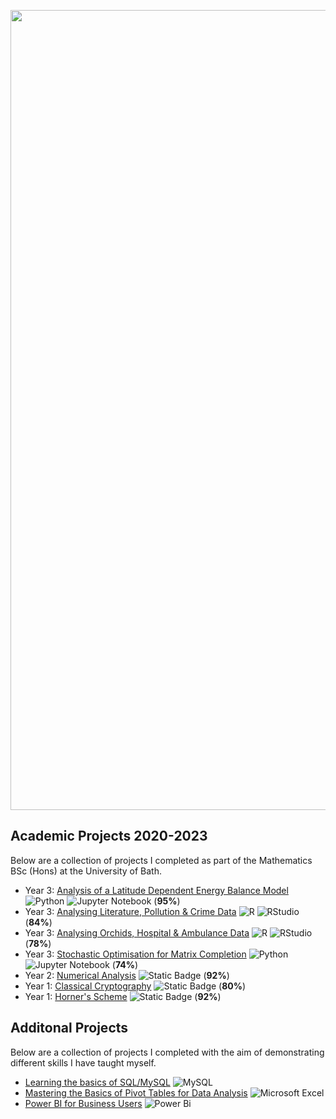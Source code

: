 <img src="https://github.com/callumgregory/callumgregory/assets/139076366/46257324-5831-4c96-86a0-b15d10d42c19" width="1280"/><br>

## Academic Projects 2020-2023
Below are a collection of projects I completed as part of the Mathematics BSc (Hons) at the University of Bath. 
- Year 3: [Analysis of a Latitude Dependent Energy Balance Model](https://github.com/callumgregory/Analysis-of-a-Latitude-Dependent-Energy-Balance-Model) ![Python](https://img.shields.io/badge/Python-3670A0?style=flat&logo=python&logoColor=ffdd54) ![Jupyter Notebook](https://img.shields.io/badge/Jupyter-%23FA0F00.svg?style=flat&logo=jupyter&logoColor=white) (**95%**)
- Year 3: [Analysing Literature, Pollution & Crime Data](https://github.com/callumgregory/Analysing-Literature-Pollution-and-Crime-Data) ![R](https://img.shields.io/badge/R-%23276DC3.svg?style=flat&logo=r&logoColor=white) ![RStudio](https://img.shields.io/badge/RStudio-4285F4?style=flat&logo=rstudio&logoColor=white) (**84%**)
- Year 3: [Analysing Orchids, Hospital & Ambulance Data](https://github.com/callumgregory/Analysing-Orchids-Hospital-Ambulance-Data) ![R](https://img.shields.io/badge/R-%23276DC3.svg?style=flat&logo=r&logoColor=white) ![RStudio](https://img.shields.io/badge/RStudio-4285F4?style=flat&logo=rstudio&logoColor=white) (**78%**)
- Year 3: [Stochastic Optimisation for Matrix Completion](https://github.com/callumgregory/Stochastic-Optimisation-for-Matrix-Completion) ![Python](https://img.shields.io/badge/Python-3670A0?style=flat&logo=python&logoColor=ffdd54) ![Jupyter Notebook](https://img.shields.io/badge/Jupyter-%23FA0F00.svg?style=flat&logo=jupyter&logoColor=white) (**74%**)
- Year 2: [Numerical Analysis](https://github.com/callumgregory/Numerical-Analysis-2021) ![Static Badge](https://img.shields.io/badge/MATLAB-blue)  (**92%**) 
- Year 1: [Classical Cryptography](https://github.com/callumgregory/Classical-Cryptography-2021) ![Static Badge](https://img.shields.io/badge/MATLAB-blue)  (**80%**)
- Year 1: [Horner's Scheme](https://github.com/callumgregory/Horner-s-Scheme-2020) ![Static Badge](https://img.shields.io/badge/MATLAB-blue)  (**92%**)

## Additonal Projects
Below are a collection of projects I completed with the aim of demonstrating different skills I have taught myself.
- [Learning the basics of SQL/MySQL](https://github.com/callumgregory/Learning-the-basics-of-SQL-MySQL) ![MySQL](https://img.shields.io/badge/MySQL-%2300f.svg?style=flat&logo=mysql&logoColor=white)
- [Mastering the Basics of Pivot Tables for Data Analysis](https://github.com/callumgregory/Excel---Pivot-Tables-) ![Microsoft Excel](https://img.shields.io/badge/Microsoft_Excel-217346?style=flat&logo=microsoft-excel&logoColor=white)
- [Power BI for Business Users](https://github.com/callumgregory/Power-BI-for-Business-Users-) ![Power Bi](https://img.shields.io/badge/Power_BI-F2C811?style=flat&logo=powerbi&logoColor=black)

<!---
callumgregory/callumgregory is a ✨ special ✨ repository because its `README.md` (this file) appears on your GitHub profile.
You can click the Preview link to take a look at your changes.
--->

